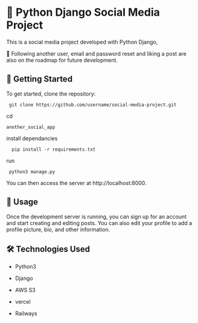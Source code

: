 # 🐍 Python Django Social Media Project

This is a social media project developed with Python Django,

🚧 Following another user, email and password reset and liking a post are also on the roadmap for future development.

## 🚀 Getting Started

To get started, clone the repository:

```
 git clone https://github.com/username/social-media-project.git
```
cd
```
another_social_app
```
install dependancies
```
  pip install -r requirements.txt
```
run

```
 python3 manage.py
```

You can then access the server at http://localhost:8000.

## 📝 Usage

Once the development server is running, you can sign up for an account and start creating and editing posts. You can also edit your profile to add a profile picture, bio, and other information.

## 🛠️ Technologies Used

- Python3

- Django
- AWS S3
- vercel
- Railways

